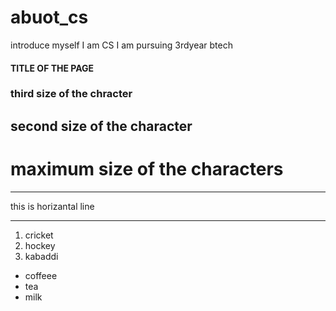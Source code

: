 # abuot_cs
introduce myself
I am CS
I am pursuing 3rdyear btech

#### TITLE OF THE PAGE
### third size of the chracter
## second size of the character
# maximum size of the characters


*** 
this is horizantal line
***

1. cricket
2. hockey
3. kabaddi

- coffeee
- tea
- milk



